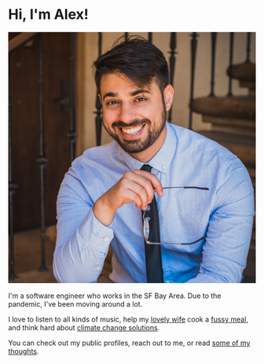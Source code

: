 # Hi, I'm Alex!

<img src="/assets/website-profile-square.png" title="A picture of me!" id="profile">

I'm a software engineer who works in the SF Bay Area. Due to the pandemic, I've been moving around a lot.

I love to listen to all kinds of music, help my [lovely wife](http://camille.merose.com/) cook a
[fussy meal](/pesto/), and think hard about
[climate change solutions](https://deepmind.com/blog/article/machine-learning-can-boost-value-wind-energy).

You can check out my public profiles, reach out to me, or read [some of my thoughts](/blog/).
